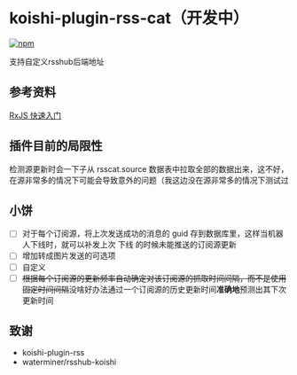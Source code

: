 # koishi-plugin-rss-cat（开发中）

[![npm](https://img.shields.io/npm/v/koishi-plugin-rss-cat?style=flat-square)](https://www.npmjs.com/package/koishi-plugin-rss-cat)

支持自定义rsshub后端地址

## 参考资料
[RxJS 快速入门](https://blog.ralph.wang/articles/23a34d9e_RxJS_快速入门)

## 插件目前的局限性
检测源更新时会一下子从 rsscat.source 数据表中拉取全部的数据出来，这不好，在源非常多的情况下可能会导致意外的问题（我这边没在源非常多的情况下测试过

## 小饼
- [ ] 对于每个订阅源，将上次发送成功的消息的 guid 存到数据库里，这样当机器人下线时，就可以补发上次 下线 的时候未能推送的订阅源更新
- [ ] 增加转成图片发送的可选项
- [ ] 自定义
- [ ] ~~根据每个订阅源的更新频率自动确定对该订阅源的抓取时间间隔，而不是使用固定时间间隔~~没啥好办法通过一个订阅源的历史更新时间**准确地**预测出其下次更新时间

## 致谢

- koishi-plugin-rss
- waterminer/rsshub-koishi